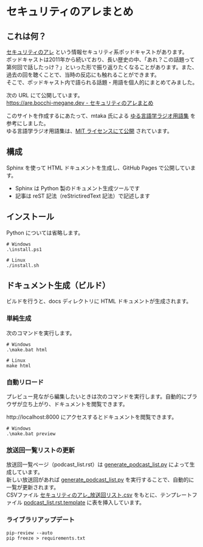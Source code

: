 # セキュリティのアレまとめ

## これは何？
[セキュリティのアレ](https://www.tsujileaks.com/) という情報セキュリティ系ポッドキャストがあります。  
ポッドキャストは2011年から続いており、長い歴史の中、「あれ？この話題って第何回で話したっけ？」といった形で振り返りたくなることがあります。また、過去の回を聴くことで、当時の反応にも触れることができます。  
そこで、ポッドキャスト内で語られる話題・用語を個人的にまとめてみました。

次の URL にて公開しています。  
[https://are.bocchi-megane.dev - セキュリティのアレまとめ](https://are.bocchi-megane.dev)

このサイトを作成するにあたって、mtaka 氏による [ゆる言語学ラジオ用語集](https://yurugengo.mtakagishi.com) を参考にしました。  
ゆる言語学ラジオ用語集は、[MIT ライセンスにて公開](https://github.com/mtakagishi/yurugengo) されています。  

## 構成
Sphinx を使って HTML ドキュメントを生成し、GitHub Pages で公開しています。

- Sphinx は Python 製のドキュメント生成ツールです
- 記事は reST 記法（reStrictiredText 記法）で記述します

## インストール
Python については省略します。

```
# Windows
.\install.ps1

# Linux
./install.sh
```

## ドキュメント生成（ビルド）
ビルドを行うと、docs ディレクトリに HTML ドキュメントが生成されます。

### 単純生成
次のコマンドを実行します。
```
# Windows
.\make.bat html

# Linux
make html
```

### 自動リロード
プレビュー見ながら編集したいときは次のコマンドを実行します。自動的にブラウザが立ち上がり、ドキュメントを閲覧できます。

http://localhost:8000 にアクセスするとドキュメントを閲覧できます。

```
# Windows
.\make.bat preview
```

### 放送回一覧リストの更新
放送回一覧ページ（podcast_list.rst）は [generate_podcast_list.py](generate_podcast_list.py) によって生成しています。  
新しい放送回があれば [generate_podcast_list.py](generate_podcast_list.py) を実行することで、自動的に一覧が更新されます。  
CSVファイル [セキュリティのアレ_放送回リスト.csv](./source/_static/セキュリティのアレ_放送回リスト.csv) をもとに、テンプレートファイル [podcast_list.rst.template](./source/podcasts/podcast_list.rst.template) に表を挿入しています。

### ライブラリアップデート
```
pip-review --auto
pip freeze > requirements.txt
```
